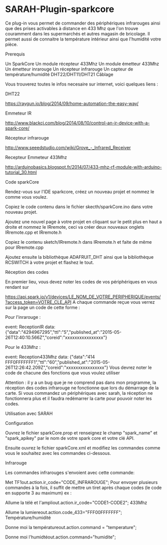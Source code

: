 # SARAH-Plugin-sparkcore
Ce plug-in vous permet de commander des périphériques infrarouges ainsi que des prises activables à distance en 433 Mhz que l'on trouve couramment dans les supermarchés et autres magasin de bricolage. Il permet aussi de connaitre la température intérieur ainsi que l'humidité votre pièce.

Prerequis

Un SparkCore
Un module récepteur 433Mhz
Un module émetteur 433Mhz
Un émetteur inrarouge
Un récepteur infrarouge
Un capteur de température/humidité DHT22/DHT11/DHT21
Câblage

Vous trouverez toutes le infos necesaire sur internet, voici quelques liens :

DHT22

https://raygun.io/blog/2014/09/home-automation-the-easy-way/

Emmeteur IR

http://www.blackcj.com/blog/2014/08/10/control-an-ir-device-with-a-spark-core/

Récepteur infrarouge

http://www.seeedstudio.com/wiki/Grove_-_Infrared_Receiver

Recepteur Emmeteur 433Mhz

http://arduinobasics.blogspot.fr/2014/07/433-mhz-rf-module-with-arduino-tutorial_30.html

 

Code sparkCore

Rendez-vous sur l'IDE sparkcore, créez un nouveau projet et nommez le comme vous voulez.

Copiez le code contenu dans le fichier skecth/sparkCore.ino dans votre nouveau projet.

Ajoutez une nouvel page à votre projet en cliquant sur le petit plus en haut a droite et nommez le IRremote, ceci va créer deux nouveaux onglets IRremote.cpp et IRremote.h

Copiez le contenu sketch/IRremote.h dans IRremote.h et faite de même pour IRremote.cpp

Ajoutez ensuite la bibliothèque ADAFRUIT_DHT ainsi que la bibliothèque RCSWITCH à votre projet et flashez le tout.

 

Réception des codes

En premier lieu, vous devez noter les codes de vos périphériques en vous rendant sur

https://api.spark.io/v1/devices/LE_NOM_DE_VOTRE_PERIPHERIQUE/events/?access_token=VOTRE_CLE_API 
A chaque commande reçue vous verrez sur la page un code de cette forme :

Pour l'inrarouge :

event: ReceptionIR  data: {"data":"4294967295","ttl":"5","published_at":"2015-05-26T12:40:10.566Z","coreid":"xxxxxxxxxxxxxxxx"}  

Pour le 433Mhz :

event: Reception433Mhz  data: {"data":"414 FFF0FFFFFFF1","ttl":"60","published_at":"2015-05-26T12:26:42.209Z","coreid":"xxxxxxxxxxxxxxxx"} 
Vous devrez noter le code de chacune des fonctions que vous voulez utiliser

Attention : il y a un bug que je ne comprend pas dans mon programme, la réception des codes infrarouge ne fonctionne que lors du démarrage de la carte. Si vous commandez un périphériques avec sarah, la réception ne fonctionnera plus et il faudra redémarrer la carte pour pouvoir noter les codes.

 

Utilisation avec SARAH

Configuration

Ouvrez le fichier sparkCore.prop et renseignez le champ "spark_name" et "spark_apikey" par le nom de votre spark core et votre clé API.

Ensuite ouvrez le fichier sparkCore.xml et modifiez les commandes comme vous le souhaitez avec les commandes ci-dessous.

Infrarouge

Les commandes infrarouges s'envoient avec cette commande:

<item>Met TF1<tag>out.action.ir_code="CODE_INFRAROUGE";</tag></item>
Pour envoyer plusieurs commandes à la fois, il suffit de mettre un tiret après chaque codes (le code en supporte 3 au maximum) ex :

<item>Allume la télé et l'ampli<tag>out.action.ir_code="CODE1-CODE2";</tag></item>
433Mhz

<item>Allume la lumiere<tag>out.action.code_433="FFF00FFFFFFF";</tag></item>
Température/humidité

<item>Donne moi la température<tag>out.action.command = "temperature";</tag></item>

<item>Donne moi l'humidté<tag>out.action.command="humidite";</tag></item>
